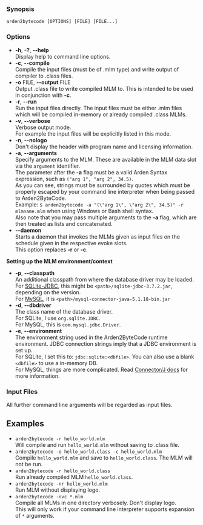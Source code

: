 ### Synopsis
`arden2bytecode [OPTIONS] [FILE] [FILE...]`

### Options
* **-h**, **-?**, **--help**  
  Display help to command line options.
* **-c**, **--compile**  
  Compile the input files (must be of .mlm type) and write output of compiler to .class files.
* **-o** FILE, **--output** FILE  
  Output .class file to write compiled MLM to. This is intended to be used in conjunction with **-c**.
* **-r**, **--run**  
  Run the input files directly. The input files must be either .mlm files which will be compiled in-memory or already compiled .class MLMs.
* **-v**, **--verbose**  
  Verbose output mode.  
  For example the input files will be explicitly listed in this mode.
* **-n**, **--nologo**  
  Don't display the header with program name and licensing information.
* **-a**, **--arguments**  
  Specify arguments to the MLM. These are available in the MLM
  data slot via the `argument` identifier.  
  The parameter after the **-a** flag must be a valid Arden Syntax
  expression, such as `("arg 1", "arg 2", 34.5)`.  
  As you can see, strings must be surrounded by quotes which must
  be properly escaped by your command line interpreter when being
  passed to Arden2ByteCode.  
  Example: `$ arden2bytecode -a "(\"arg 1\", \"arg 2\", 34.5)" -r mlmname.mlm`
  when using Windows or Bash shell syntax.  
  Also note that you may pass multiple arguments to the **-a** flag,
  which are then treated as lists and concatenated.
* **--daemon**  
  Starts a daemon that invokes the MLMs given as input files on the
  schedule given in the respective evoke slots.  
  This option replaces **-r** or **-c**.

**Setting up the MLM environment/context**

* **-p**, **--classpath**  
  An additional classpath from where the database driver may be loaded.  
  For [SQLite-JDBC](http://www.xerial.org/trac/Xerial/wiki/SQLiteJDBC), this might be `<path>/sqlite-jdbc-3.7.2.jar`, depending on the version.  
  For [MySQL](http://dev.mysql.com/downloads/connector/j/), it is `<path>/mysql-connector-java-5.1.18-bin.jar`
* **-d**, **--dbdriver**  
  The class name of the database driver.  
  For SQLite, I use `org.sqlite.JDBC`.  
  For MySQL, this is `com.mysql.jdbc.Driver`.
* **-e**, **--environment**  
  The environment string used in the Arden2ByteCode runtime environment.  JDBC connection strings imply that a JDBC environment is set up.  
  For SQLite, I set this to: `jdbc:sqlite:<dbfile>`. You can also use a blank `<dbfile>` to use a in-memory DB.  
  For MySQL, things are more complicated. Read [Connector/J docs](http://dev.mysql.com/doc/refman/5.1/en/connector-j-reference-configuration-properties.html) for more information.

### Input Files
All further command line arguments will be regarded as input files.

## Examples
* `arden2bytecode -r hello_world.mlm`  
  Will compile and run `hello_world.mlm` without saving to .class file.
* `arden2bytecode -o hello_world.class -c hello_world.mlm`  
  Compile `hello_world.mlm` and save to `hello_world.class`. The MLM will not be run.
* `arden2bytecode -r hello_world.class`  
  Run already compiled MLM `hello_world.class`.
* `arden2bytecode -nr hello_world.mlm`  
  Run MLM without displaying logo.
* `arden2bytecode -nvc *.mlm`  
  Compile all MLMs in one directory verbosely. Don't display logo.  
  This will only work if your command line interpreter
  supports expansion of `*` arguments.
